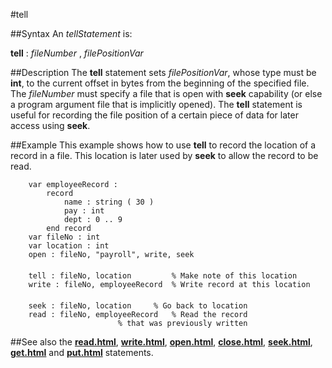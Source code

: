 
#tell

##Syntax
An _tellStatement_ is:

**tell** : _fileNumber_ , _filePositionVar_




##Description
The **tell** statement sets _filePositionVar_, whose type must be **int**, to the current offset in bytes from the beginning of the specified file. The _fileNumber_ must specify a file that is open with **seek** capability (or else a program argument file that is implicitly opened). The **tell** statement is useful for recording the file position of a certain piece of data for later access using **seek**.



##Example
This example shows how to use **tell** to record the location of a record in a file. This location is later used by **seek** to allow the record to be read.


        var employeeRecord :
            record
                name : string ( 30 )
                pay : int
                dept : 0 .. 9
            end record
        var fileNo : int
        var location : int
        open : fileNo, "payroll", write, seek
        
        tell : fileNo, location         % Make note of this location
        write : fileNo, employeeRecord  % Write record at this location
        
        seek : fileNo, location     % Go back to location
        read : fileNo, employeeRecord   % Read the record
                            % that was previously written
##See also
the **[read.html](read)**, **[write.html](write)**, **[open.html](open)**, **[close.html](close)**, **[seek.html](seek)**, **[get.html](get)** and **[put.html](put)** statements.


